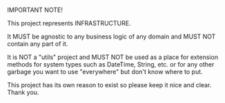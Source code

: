 ﻿IMPORTANT NOTE!

This project represents INFRASTRUCTURE.

It MUST be agnostic to any business logic of any domain and MUST NOT contain any part of it.

It is NOT a "utils" project and MUST NOT be used as a place for extension methods 
for system types such as DateTime, String, etc. or for any other garbage you want to use "everywhere"
but don't know where to put.

This project has its own reason to exist so please keep it nice and clear.
Thank you.